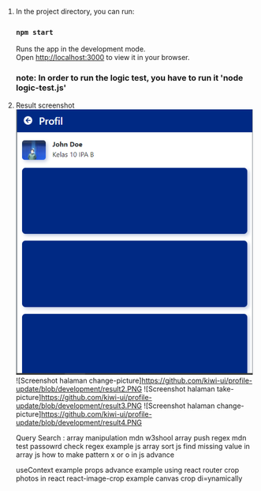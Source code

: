 1.  In the project directory, you can run:

    ### `npm start`

    Runs the app in the development mode.\
    Open [http://localhost:3000](http://localhost:3000) to view it in your browser.

    ### note: In order to run the logic test, you have to run it 'node logic-test.js'

2.  Result screenshot
    ![Screenshot halaman profile](https://github.com/kiwi-ui/profile-update/blob/development/result.PNG)
    ![Screenshot halaman change-picture]https://github.com/kiwi-ui/profile-update/blob/development/result2.PNG
    ![Screenshot halaman take-picture]https://github.com/kiwi-ui/profile-update/blob/development/result3.PNG
    ![Screenshot halaman change-picture]https://github.com/kiwi-ui/profile-update/blob/development/result4.PNG

    Query Search : 
    array manipulation mdn
    w3shool array push
    regex mdn test
    passowrd check regex example js
    array sort js
    find missing value in array js
    how to make pattern x or o in js advance

    useContext example
    props advance example using react router
    crop photos in react
    react-image-crop example
    canvas crop di=ynamically
